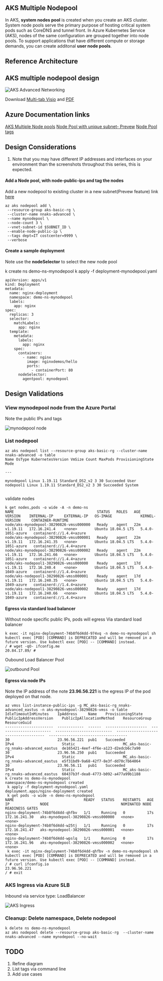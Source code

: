 ## AKS Multiple Nodepool

In AKS, **system nodes pool** is created when you create an AKS cluster. System node pools serve the primary purpose of hosting critical system pods such as CoreDNS and tunnel front. In Azure Kubernetes Service (AKS), nodes of the same configuration are grouped together into node pools. To support applications that have different compute or storage demands, you can create additonal **user node pools**.

## Reference Architecture

## AKS multiple nodepool design

![AKS Advanced Networking](images/aks-multinode.png)

Download [Multi-tab Visio](aks-all-reference-architectures-visio.vsdx) and [PDF](aks-all-reference-architectures-PDF.pdf)

## Azure Documentation links

[AKS Multiple Node pools](https://docs.microsoft.com/en-us/azure/aks/use-multiple-node-pools)
[Node Pool with unique subnet- Prevew](https://docs.microsoft.com/en-us/azure/aks/use-multiple-node-pools#add-a-node-pool-with-a-unique-subnet-preview)
[Node Pool tags](https://docs.microsoft.com/en-us/azure/aks/use-multiple-node-pools#setting-nodepool-azure-tags)

## Design Considerations

1. Note that you may have different IP addresses and interfaces on your environment than the screenshots throughout this series, this is expected. 



#### Add a Node pool, with node-public-ips and tag the nodes

Add a new nodepool to existing cluster in a new subnet(Prevew feature) link [here](https://docs.microsoft.com/en-us/azure/aks/use-multiple-node-pools#add-a-node-pool-with-a-unique-subnet-preview)

```
az aks nodepool add \
 --resource-group aks-basic-rg \
 --cluster-name nnaks-advanced \
 --name mynodepool \
 --node-count 3 \
 --vnet-subnet-id $SUBNET_ID \
 --enable-node-public-ip \
 --tags dept=IT costcenter=9999 \
 --verbose

```

#### Create a sample deployment

Note use the **nodeSelector** to select the new node pool

k create ns demo-ns-mynodepool
k apply -f deployment-mynodepool.yaml

```
apiVersion: apps/v1
kind: Deployment
metadata:
  name: nginx-deployment
  namespace: demo-ns-mynodepool
  labels:
    app: nginx
spec:
  replicas: 3
  selector:
    matchLabels:
      app: nginx
  template:
    metadata:
      labels:
        app: nginx
    spec:
      containers:
        - name: nginx
          image: nginxdemos/hello
          ports:
            - containerPort: 80
      nodeSelector:
        agentpool: mynodepool

```

## Design Validations

### View mynodepool node from the Azure Portal

Note the public IPs and tags

![mynodepool node](images/mynodepool-node.png)

### List nodepool

```
az aks nodepool list --resource-group aks-basic-rg --cluster-name nnaks-advanced -o table
Name OsType KubernetesVersion VmSize Count MaxPods ProvisioningState Mode

---

mynodepool Linux 1.19.11 Standard_DS2_v2 3 30 Succeeded User
nodepool1 Linux 1.19.11 Standard_DS2_v2 3 30 Succeeded System


```

validate nodes

```
k get nodes,pods -o wide -A -n demo-ns
NAME                                      STATUS   ROLES   AGE   VERSION    INTERNAL-IP     EXTERNAL-IP   OS-IMAGE             KERNEL-VERSION     CONTAINER-RUNTIME
node/aks-mynodepool-38290826-vmss000000   Ready    agent   22m   v1.19.11   172.16.241.4    <none>        Ubuntu 18.04.5 LTS   5.4.0-1051-azure   containerd://1.4.4+azure
node/aks-mynodepool-38290826-vmss000001   Ready    agent   22m   v1.19.11   172.16.241.35   <none>        Ubuntu 18.04.5 LTS   5.4.0-1051-azure   containerd://1.4.4+azure
node/aks-mynodepool-38290826-vmss000002   Ready    agent   22m   v1.19.11   172.16.241.66   <none>        Ubuntu 18.04.5 LTS   5.4.0-1051-azure   containerd://1.4.4+azure
node/aks-nodepool1-38290826-vmss000000    Ready    agent   17d   v1.19.11   172.16.240.4    <none>        Ubuntu 18.04.5 LTS   5.4.0-1049-azure   containerd://1.4.4+azure
node/aks-nodepool1-38290826-vmss000001    Ready    agent   17d   v1.19.11   172.16.240.35   <none>        Ubuntu 18.04.5 LTS   5.4.0-1049-azure   containerd://1.4.4+azure
node/aks-nodepool1-38290826-vmss000002    Ready    agent   17d   v1.19.11   172.16.240.66   <none>        Ubuntu 18.04.5 LTS   5.4.0-1049-azure   containerd://1.4.4+azure

```

#### Egress via standard load balancer

Without node specific public IPs, pods will egress Via standard load balancer

```
k exec -it nginx-deployment-74b8f6d4dd-974vq -n demo-ns-mynodepool sh
kubectl exec [POD] [COMMAND] is DEPRECATED and will be removed in a future version. Use kubectl exec [POD] -- [COMMAND] instead.
/ # wget -qO- ifconfig.me
20.84.17.89/ #

```

Oubound Load Balancer Pool

![outbound Pool](images/aks-nodepool-outbound-slb.png)

#### Egress via node IPs

Note the IP address of the note **23.96.56.221** is the egress IP of the pod deployed on that node.

```
az vmss list-instance-public-ips -g MC_aks-basic-rg_nnaks-advanced_eastus -n aks-mynodepool-38290826-vmss -o table
IdleTimeoutInMinutes    IpAddress     Name    ProvisioningState    PublicIpAddressVersion    PublicIpAllocationMethod    ResourceGroup                          ResourceGuid
----------------------  ------------  ------  -------------------  ------------------------  --------------------------  -------------------------------------  ------------------------------------
30                      23.96.56.221  pub1    Succeeded            IPv4                      Static                      MC_aks-basic-rg_nnaks-advanced_eastus  de165421-4eef-4f6e-a123-d2edcb6c7a90
30                      23.96.56.250  pub1    Succeeded            IPv4                      Static                      MC_aks-basic-rg_nnaks-advanced_eastus  e5f31bd9-9a68-42f7-8e3f-dd70c7b64064
30                      23.96.56.11   pub1    Succeeded            IPv4                      Static                      MC_aks-basic-rg_nnaks-advanced_eastus  60437b3f-dea8-4773-b092-a477a99b1188
k create ns demo-ns-mynodepool
namespace/demo-ns-mynodepool created
 k apply -f deployment-mynodepool.yaml
deployment.apps/nginx-deployment created
 k get pods -o wide -n demo-ns-mynodepool
NAME                                READY   STATUS    RESTARTS   AGE   IP              NODE                                 NOMINATED NODE   READINESS GATES
nginx-deployment-74b8f6d4dd-qhfbv   1/1     Running   0          17s   172.16.241.30   aks-mynodepool-38290826-vmss000000   <none>           <none>
nginx-deployment-74b8f6d4dd-w25tj   1/1     Running   0          17s   172.16.241.47   aks-mynodepool-38290826-vmss000001   <none>           <none>
nginx-deployment-74b8f6d4dd-wpslq   1/1     Running   0          17s   172.16.241.96   aks-mynodepool-38290826-vmss000002   <none>           <none>
 k exec -it nginx-deployment-74b8f6d4dd-qhfbv -n demo-ns-mynodepool sh
kubectl exec [POD] [COMMAND] is DEPRECATED and will be removed in a future version. Use kubectl exec [POD] -- [COMMAND] instead.
/ # curl ifconfig.io
23.96.56.221
/ # exit

```

### AKS Ingress via Azure SLB

Inbound via service type: LoadBalancer

![AKS Ingress](images/aks-inbound-multinodepool.png)

### Cleanup: Delete namespace, Delete nodepool

```
k delete ns demo-ns-mynodepool
az aks nodepool delete --resource-group aks-basic-rg  --cluster-name nnaks-advanced --name mynodepool --no-wait

```

## TODO

1. Refine diagram
2. List tags via command line
3. Add use cases
